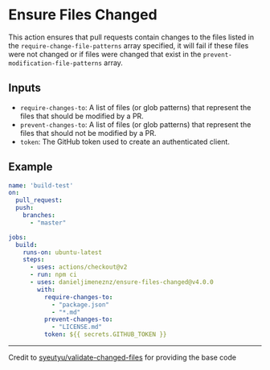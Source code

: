 # Ensure Files Changed

This action ensures that pull requests contain changes to the files listed in
the `require-change-file-patterns` array specified, it will fail if these files were not changed or if files were changed that exist in the `prevent-modification-file-patterns` array.

## Inputs

- `require-changes-to`: A list of files (or glob patterns) that represent the files that should be modified by a PR.
- `prevent-changes-to`: A list of files (or glob patterns) that represent the files that should not be modified by a PR.
- `token`: The GitHub token used to create an authenticated client.

## Example

```yml
name: 'build-test'
on:
  pull_request:
  push:
    branches:
      - "master"

jobs:
  build:
    runs-on: ubuntu-latest
    steps:
      - uses: actions/checkout@v2
      - run: npm ci
      - uses: danieljimeneznz/ensure-files-changed@v4.0.0
        with:
          require-changes-to:
            - "package.json"
            - "*.md"
          prevent-changes-to:
            - "LICENSE.md"
          token: ${{ secrets.GITHUB_TOKEN }}
```

---
Credit to [syeutyu/validate-changed-files](https://github.com/syeutyu/validate-changed-files) for providing the base code
